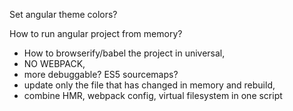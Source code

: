 Set angular theme colors?

How to run angular project from memory?
- How to browserify/babel the project in universal,
- NO WEBPACK,
- more debuggable? ES5 sourcemaps?
- update only the file that has changed in memory and rebuild,
- combine HMR, webpack config, virtual filesystem in one script
